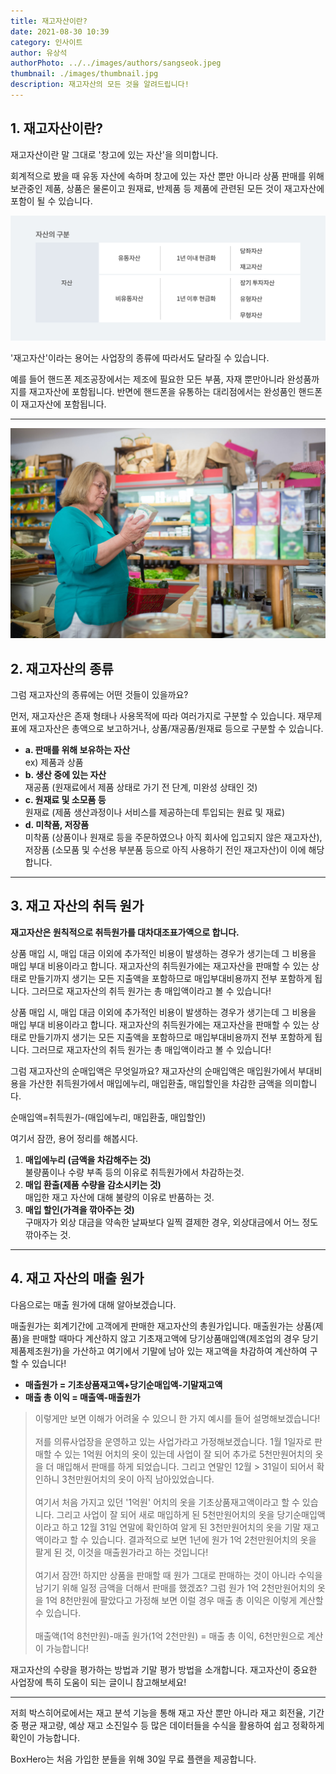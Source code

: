 ```yaml
---
title: 재고자산이란?
date: 2021-08-30 10:39
category: 인사이트
author: 유상석
authorPhoto: ../../images/authors/sangseok.jpeg
thumbnail: ./images/thumbnail.jpg
description: 재고자산의 모든 것을 알려드립니다!
---
```


## 1. 재고자산이란?

재고자산이란 말 그대로 '창고에 있는 자산'을 의미합니다.

회계적으로 봤을 때 유동 자산에 속하며 창고에 있는 자산 뿐만 아니라 상품 판매를 위해 보관중인 제품, 상품은 물론이고 원재료, 반제품 등 제품에 관련된 모든 것이 재고자산에 포함이 될 수 있습니다.

![자산의 구분](./images/1.png)

'재고자산'이라는 용어는 사업장의 종류에 따라서도 달라질 수 있습니다.

예를 들어 핸드폰 제조공장에서는 제조에 필요한 모든 부품, 자재 뿐만아니라 완성품까지를 재고자산에 포함됩니다. 반면에 핸드폰을 유통하는 대리점에서는 완성품인 핸드폰이 재고자산에 포함됩니다.

---

![장 보는 아주머니](./images/2.jpg)

## 2. 재고자산의 종류

그럼 재고자산의 종류에는 어떤 것들이 있을까요?

먼저, 재고자산은 존재 형태나 사용목적에 따라 여러가지로 구분할 수 있습니다. 재무제표에 재고자산은 총액으로 보고하거나, 상품/재공품/원재료 등으로 구분할 수 있습니다.

- **a. 판매를 위해 보유하는 자산**<br/>ex) 제품과 상품
- **b. 생산 중에 있는 자산**<br/>재공품 (원재료에서 제품 상태로 가기 전 단계, 미완성 상태인 것)
- **c. 원재료 및 소모품 등**<br/>원재료 (제품 생산과정이나 서비스를 제공하는데 투입되는 원료 및 재료)
- **d. 미착품, 저장품**<br/>미착품 (상품이나 원재로 등을 주문하였으나 아직 회사에 입고되지 않은 재고자산), 저장품 (소모품 및 수선용 부분품 등으로 아직 사용하기 전인 재고자산)이 이에 해당합니다.

---

## 3. 재고 자산의 취득 원가

**재고자산은 원칙적으로 취득원가를 대차대조표가액으로 합니다.**

상품 매입 시, 매입 대금 이외에 추가적인 비용이 발생하는 경우가 생기는데 그 비용을 매입 부대 비용이라고 합니다. 재고자산의 취득원가에는 재고자산을 판매할 수 있는 상태로 만들기까지 생기는 모든 지출액을 포함하므로 매입부대비용까지 전부 포함하게 됩니다. 그러므로 재고자산의 취득 원가는 총 매입액이라고 볼 수 있습니다!

상품 매입 시, 매입 대금 이외에 추가적인 비용이 발생하는 경우가 생기는데 그 비용을 매입 부대 비용이라고 합니다. 재고자산의 취득원가에는 재고자산을 판매할 수 있는 상태로 만들기까지 생기는 모든 지출액을 포함하므로 매입부대비용까지 전부 포함하게 됩니다. 그러므로 재고자산의 취득 원가는 총 매입액이라고 볼 수 있습니다!

그럼 재고자산의 순매입액은 무엇일까요? 재고자산의 순매입액은 매입원가에서 부대비용을 가산한 취득원가에서 매입에누리, 매입환출, 매입할인을 차감한 금액을 의미합니다.

<tip-box>순매입액=취득원가-(매입에누리, 매입환출, 매입할인)</tip-box>

여기서 잠깐, 용어 정리를 해봅시다.

1. **매입에누리 (금액을 차감해주는 것)** <br/> 불량품이나 수량 부족 등의 이유로 취득원가에서 차감하는것.
2. **매입 환출(제품 수량을 감소시키는 것)** <br/> 매입한 재고 자산에 대해 불량의 이유로 반품하는 것.
3. **매입 할인(가격을 깎아주는 것)** <br/> 구매자가 외상 대금을 약속한 날짜보다 일찍 결제한 경우, 외상대금에서 어느 정도 깎아주는 것.

---

## 4. 재고 자산의 매출 원가

다음으로는 매출 원가에 대해 알아보겠습니다.

매출원가는 회계기간에 고객에게 판매한 재고자산의 총원가입니다. 매출원가는 상품(제품)을 판매할 때마다 계산하지 않고 기초재고액에 당기상품매입액(제조업의 경우 당기제품제조원가)을 가산하고 여기에서 기말에 남아 있는 재고액을 차감하여 계산하여 구할 수 있습니다!

- **매출원가 = 기초상품재고액+당기순매입액-기말재고액**
- **매출 총 이익 = 매출액-매출원가**

> 이렇게만 보면 이해가 어려울 수 있으니 한 가지 예시를 들어 설명해보겠습니다!<br/><br/>
> 저를 의류사업장을 운영하고 있는 사업가라고 가정해보겠습니다. 1월 1일자로 판매할 수 있는 1억원 어치의 옷이 있는데 사업이 잘 되어 추가로 5천만원어치의 옷을 더 매입해서 판매를 하게 되었습니다. 그리고 연말인 12월 > 31일이 되어서 확인하니 3천만원어치의 옷이 아직 남아있었습니다.<br/><br/>
> 여기서 처음 가지고 있던 '1억원' 어치의 옷을 기초상품재고액이라고 할 수 있습니다. 그리고 사업이 잘 되어 새로 매입하게 된 5천만원어치의 옷을 당기순매입액이라고 하고 12월 31일 연말에 확인하여 알게 된 3천만원어치의 옷을 기말 재고액이라고 할 수 있습니다. 결과적으로 보면 1년에 원가 1억 2천만원어치의 옷을 팔게 된 것, 이것을 매출원가라고 하는 것입니다!<br/><br/>
> 여기서 잠깐! 하지만 상품을 판매할 때 원가 그대로 판매하는 것이 아니라 수익을 남기기 위해 일정 금액을 더해서 판매를 했겠죠? 그럼 원가 1억 2천만원어치의 옷을 1억 8천만원에 팔았다고 가정해 보면 이럴 경우 매출 총 이익은 이렇게 계산할 수 있습니다.<br/><br/>
> 매출액(1억 8천만원)-매출 원가(1억 2천만원) = 매출 총 이익, 6천만원으로 계산이 가능합니다!

재고자산의 수량을 평가하는 방법과 기말 평가 방법을 소개합니다. 재고자산이 중요한 사업장에 특히 도움이 되는 글이니 참고해보세요!

---

저희 박스히어로에서는 재고 분석 기능을 통해 재고 자산 뿐만 아니라 재고 회전율, 기간 중 평균 재고량, 예상 재고 소진일수 등 많은 데이터들을 수식을 활용하여 쉽고 정확하게 확인이 가능합니다.

BoxHero는 처음 가입한 분들을 위해 30일 무료 플랜을 제공합니다.
